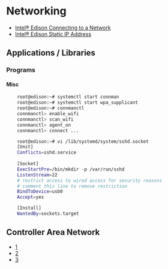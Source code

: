 # Networking

- [Intel® Edison Connecting to a Network](https://software.intel.com/en-us/connecting-to-a-network-intel-edison-board)
- [Intel® Edison Static IP Address](http://pagealh.com/2015/09/12/getting-started-with-edison-static-ip-address/)

## Applications / Libraries

### Programs

#### Misc

```sh
    root@edison:~# systemctl start connman
    root@edison:~# systemctl start wpa_supplicant
    root@edison:~# connmanctl
    connmanctl> enable_wifi
    connmanctl> scan_wifi
    connmanctl> agent_on
    connmanctl> connect ...
```

```sh
    root@edison:~# vi /lib/systemd/system/sshd.socket
    [Unit]
    Conflicts=sshd.service
    
    [Socket]
    ExecStartPre=/bin/mkdir -p /var/run/sshd
    ListenStream=22
    # restrict access to wired access for security reasons
    # comment this line to remove restriction
    BindToDevice=usb0
    Accept=yes

    [Install]
    WantedBy=sockets.target
```

## Controller Area Network

- [1](https://communities.intel.com/message/294647#294647)
- [2](https://www.sparkfun.com/products/13262)
- [3](https://store.digilentinc.com/?NavPath=2,892,942&Prod=CHIPKIT-NETWORK-SHIELD)
